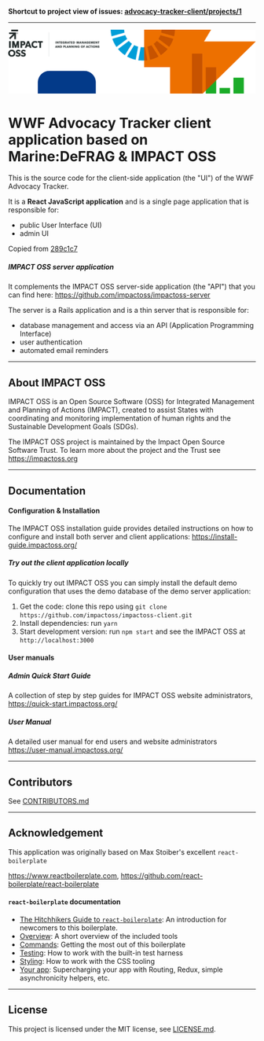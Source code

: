 **Shortcut to project view of issues: [advocacy-tracker-client/projects/1](https://github.com/dumparkltd/advocacy-tracker-client/projects/1)**

---

![IMPACT OSS](header.png?raw=true "IMPACT OSS")

# WWF Advocacy Tracker client application based on Marine:DeFRAG & IMPACT OSS

This is the source code for the client-side application (the "UI") of the WWF Advocacy Tracker.

It is a **React JavaScript application** and is a single page application that is responsible for:
* public User Interface (UI)
* admin UI

Copied from [289c1c7](https://github.com/dumparkltd/marine-defrag-client/tree/289c1c74dbfa724b19f0d32c6dd10a6a3500c1e9)

##### IMPACT OSS server application

It complements the IMPACT OSS server-side application (the "API") that you can find here: https://github.com/impactoss/impactoss-server

The server is a Rails application and is a thin server that is responsible for:
* database management and access via an API (Application Programming Interface)
* user authentication
* automated email reminders

---

## About IMPACT OSS

IMPACT OSS is an Open Source Software (OSS) for Integrated Management and Planning of Actions (IMPACT), created to assist States with coordinating and monitoring implementation of human rights and the Sustainable Development Goals (SDGs).

The IMPACT OSS project is maintained by the Impact Open Source Software Trust. To learn more about the project and the Trust see https://impactoss.org

---

## Documentation

#### Configuration & Installation

The IMPACT OSS installation guide provides detailed instructions on how to configure and install both server and client applications:
https://install-guide.impactoss.org/

##### Try out the client application locally

To quickly try out IMPACT OSS you can simply install the default demo configuration that uses the demo database of the demo server application:

1. Get the code: clone this repo using `git clone https://github.com/impactoss/impactoss-client.git`
2. Install dependencies: run `yarn`
3. Start development version: run `npm start` and see the IMPACT OSS at `http://localhost:3000`

#### User manuals

##### Admin Quick Start Guide

A collection of step by step guides for IMPACT OSS website administrators,
https://quick-start.impactoss.org/

##### User Manual

A detailed user manual for end users and website administrators
https://user-manual.impactoss.org/

---

## Contributors

See [CONTRIBUTORS.md](CONTRIBUTORS.md)

---

## Acknowledgement

This application was originally based on Max Stoiber's excellent `react-boilerplate`

https://www.reactboilerplate.com, https://github.com/react-boilerplate/react-boilerplate

#### `react-boilerplate` documentation

- [The Hitchhikers Guide to `react-boilerplate`](docs/general/introduction.md): An introduction for newcomers to this boilerplate.
- [Overview](docs/general): A short overview of the included tools
- [Commands](docs/general/commands.md): Getting the most out of this boilerplate
- [Testing](docs/testing): How to work with the built-in test harness
- [Styling](docs/css): How to work with the CSS tooling
- [Your app](docs/js): Supercharging your app with Routing, Redux, simple
  asynchronicity helpers, etc.

---

## License

This project is licensed under the MIT license, see [LICENSE.md](LICENSE.md).

